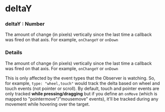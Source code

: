 # deltaY

### deltaY : Number

The amount of change (in pixels) vertically since the last time a callback was fired on that axis. For example, `onChangeY` or `onDown`

### Details[​](#details "Direct link to Details")

The amount of change (in pixels) vertically since the last time a callback was fired on that axis. For example, `onChangeY` or `onDown`

This is only affected by the event types that the Observer is watching. So, for example, `type: "wheel,touch"` would track the delta based on wheel and touch events (not pointer or scroll). By default, touch and pointer events are only tracked **while pressing/dragging** but if you define an `onMove` (which is mapped to "pointermove"/"mousemove" events), it'll be tracked during any movement while hovering over the target.
